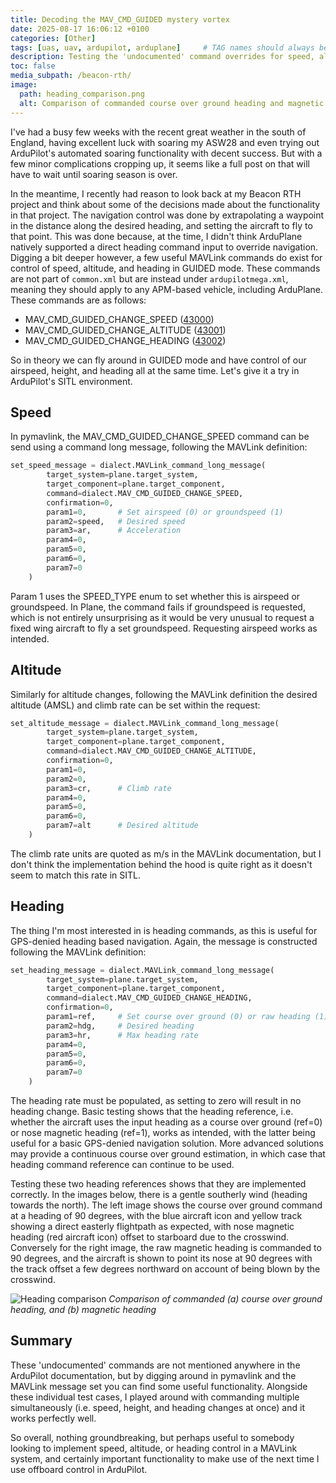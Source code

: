 ```yaml
---
title: Decoding the MAV_CMD_GUIDED mystery vortex
date: 2025-08-17 16:06:12 +0100
categories: [Other]
tags: [uas, uav, ardupilot, arduplane]     # TAG names should always be lowercase
description: Testing the 'undocumented' command overrides for speed, altitude, and heading
toc: false
media_subpath: /beacon-rth/
image:
  path: heading_comparison.png
  alt: Comparison of commanded course over ground heading and magnetic heading
---
```


I've had a busy few weeks with the recent great weather in the south of England, having excellent luck with soaring my ASW28 and even trying out ArduPilot's automated soaring functionality with decent success. But with a few minor complications cropping up, it seems like a full post on that will have to wait until soaring season is over.

In the meantime, I recently had reason to look back at my Beacon RTH project and think about some of the decisions made about the functionality in that project. The navigation control was done by extrapolating a waypoint in the distance along the desired heading, and setting the aircraft to fly to that point. This was done because, at the time, I didn't think ArduPlane natively supported a direct heading command input to override navigation. Digging a bit deeper however, a few useful MAVLink commands do exist for control of speed, altitude, and heading in GUIDED mode. These commands are not part of `common.xml` but are instead under `ardupilotmega.xml`, meaning they should apply to any APM-based vehicle, including ArduPlane. These commands are as follows:

- MAV_CMD_GUIDED_CHANGE_SPEED ([43000](https://mavlink.io/en/messages/ardupilotmega.html#MAV_CMD_GUIDED_CHANGE_SPEED))
- MAV_CMD_GUIDED_CHANGE_ALTITUDE ([43001](https://mavlink.io/en/messages/ardupilotmega.html#MAV_CMD_GUIDED_CHANGE_ALTITUDE))
- MAV_CMD_GUIDED_CHANGE_HEADING ([43002](https://mavlink.io/en/messages/ardupilotmega.html#MAV_CMD_GUIDED_CHANGE_HEADING))

So in theory we can fly around in GUIDED mode and have control of our airspeed, height, and heading all at the same time. Let's give it a try in ArduPilot's SITL environment.

## Speed

In pymavlink, the MAV_CMD_GUIDED_CHANGE_SPEED command can be send using a command long message, following the MAVLink definition:

```python
set_speed_message = dialect.MAVLink_command_long_message(
        target_system=plane.target_system,
        target_component=plane.target_component,
        command=dialect.MAV_CMD_GUIDED_CHANGE_SPEED,
        confirmation=0,
        param1=0,       # Set airspeed (0) or groundspeed (1)
        param2=speed,   # Desired speed
        param3=ar,      # Acceleration
        param4=0,
        param5=0,
        param6=0,
        param7=0
    )
```

Param 1 uses the SPEED_TYPE enum to set whether this is airspeed or groundspeed. In Plane, the command fails if groundspeed is requested, which is not entirely unsurprising as it would be very unusual to request a fixed wing aircraft to fly a set groundspeed. Requesting airspeed works as intended.

## Altitude

Similarly for altitude changes, following the MAVLink definition the desired altitude (AMSL) and climb rate can be set within the request:

```python
set_altitude_message = dialect.MAVLink_command_long_message(
        target_system=plane.target_system,
        target_component=plane.target_component,
        command=dialect.MAV_CMD_GUIDED_CHANGE_ALTITUDE,
        confirmation=0,
        param1=0,
        param2=0,
        param3=cr,      # Climb rate
        param4=0,
        param5=0,
        param6=0,
        param7=alt      # Desired altitude
    )
```

The climb rate units are quoted as m/s in the MAVLink documentation, but I don't think the implementation behind the hood is quite right as it doesn't seem to match this rate in SITL.

## Heading

The thing I'm most interested in is heading commands, as this is useful for GPS-denied heading based navigation. Again, the message is constructed following the MAVLink definition:

```python
set_heading_message = dialect.MAVLink_command_long_message(
        target_system=plane.target_system,
        target_component=plane.target_component,
        command=dialect.MAV_CMD_GUIDED_CHANGE_HEADING,
        confirmation=0,
        param1=ref,     # Set course over ground (0) or raw heading (1)
        param2=hdg,     # Desired heading
        param3=hr,      # Max heading rate
        param4=0,
        param5=0,
        param6=0,
        param7=0
    )
```

The heading rate must be populated, as setting to zero will result in no heading change. Basic testing shows that the heading reference, i.e. whether the aircraft uses the input heading as a course over ground (ref=0) or nose magnetic heading (ref=1), works as intended, with the latter being useful for a basic GPS-denied navigation solution. More advanced solutions may provide a continuous course over ground estimation, in which case that heading command reference can continue to be used.

Testing these two heading references shows that they are implemented correctly. In the images below, there is a gentle southerly wind (heading towards the north). The left image shows the course over ground command at a heading of 90 degrees, with the blue aircraft icon and yellow track showing a direct easterly flightpath as expected, with nose magnetic heading (red aircraft icon) offset to starboard due to the crosswind. Conversely for the right image, the raw magnetic heading is commanded to 90 degrees, and the aircraft is shown to point its nose at 90 degrees with the track offset a few degrees northward on account of being blown by the crosswind.

![Heading comparison](heading_comparison.png)
_Comparison of commanded (a) course over ground heading, and (b) magnetic heading_

## Summary

These 'undocumented' commands are not mentioned anywhere in the ArduPilot documentation, but by digging around in pymavlink and the MAVLink message set you can find some useful functionality. Alongside these individual test cases, I played around with commanding multiple simultaneously (i.e. speed, height, and heading changes at once) and it works perfectly well.

So overall, nothing groundbreaking, but perhaps useful to somebody looking to implement speed, altitude, or heading control in a MAVLink system, and certainly important functionality to make use of the next time I use offboard control in ArduPilot.